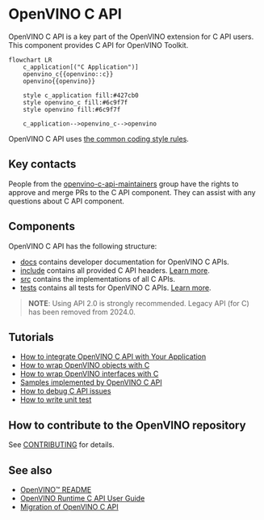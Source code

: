 # OpenVINO C API

OpenVINO C API is a key part of the OpenVINO extension for C API users. This component provides C API for OpenVINO Toolkit.

```mermaid
flowchart LR
    c_application[("C Application")]
    openvino_c{{openvino::c}}
    openvino{{openvino}}

    style c_application fill:#427cb0
    style openvino_c fill:#6c9f7f
    style openvino fill:#6c9f7f

    c_application-->openvino_c-->openvino
```

OpenVINO C API uses [the common coding style rules](../../../docs/dev/coding_style.md).

## Key contacts

People from the [openvino-c-api-maintainers](https://github.com/orgs/openvinotoolkit/teams/openvino-c-api-maintainers) group have the rights to approve and merge PRs to the C API component. They can assist with any questions about C API component.

## Components

OpenVINO C API has the following structure:
 * [docs](./docs) contains developer documentation for OpenVINO C APIs.
 * [include](./include) contains all provided C API headers. [Learn more](https://docs.openvino.ai/2023.3/api/api_reference.html).
 * [src](./src) contains the implementations of all C APIs.
 * [tests](./tests) contains all tests for OpenVINO C APIs. [Learn more](./docs/how_to_write_unit_test.md).

> **NOTE**:  Using API 2.0 is strongly recommended. Legacy API (for C) has been removed from 2024.0. 

## Tutorials

* [How to integrate OpenVINO C API with Your Application](https://docs.openvino.ai/2023.3/openvino_docs_OV_UG_Integrate_OV_with_your_application.html)
* [How to wrap OpenVINO objects with C](./docs/how_to_wrap_openvino_objects_with_c.md)
* [How to wrap OpenVINO interfaces with C](./docs/how_to_wrap_openvino_interfaces_with_c.md)
* [Samples implemented by OpenVINO C API](../../../samples/c/)
* [How to debug C API issues](./docs/how_to_debug_c_api_issues.md)
* [How to write unit test](./docs/how_to_write_unit_test.md)

## How to contribute to the OpenVINO repository

See [CONTRIBUTING](../../../CONTRIBUTING.md) for details.

## See also

 * [OpenVINO™ README](../../../README.md)
 * [OpenVINO Runtime C API User Guide](https://docs.openvino.ai/2023.3/openvino_docs_OV_UG_Integrate_OV_with_your_application.html)
 * [Migration of OpenVINO C API](https://docs.openvino.ai/2023.3/openvino_2_0_transition_guide.html)
